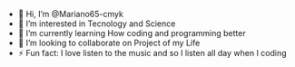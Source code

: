 - 👋 Hi, I’m @Mariano65-cmyk
- 👀 I’m interested in Tecnology and Science 
- 🌱 I’m currently learning How coding and programming better
- 💞️ I’m looking to collaborate on Project of my Life
- ⚡ Fun fact: I love listen to the music and so I listen all day when I coding

<!---
Mariano65-cmyk/Mariano65-cmyk is a ✨ special ✨ repository because its `README.md` (this file) appears on your GitHub profile.
You can click the Preview link to take a look at your changes.
--->
